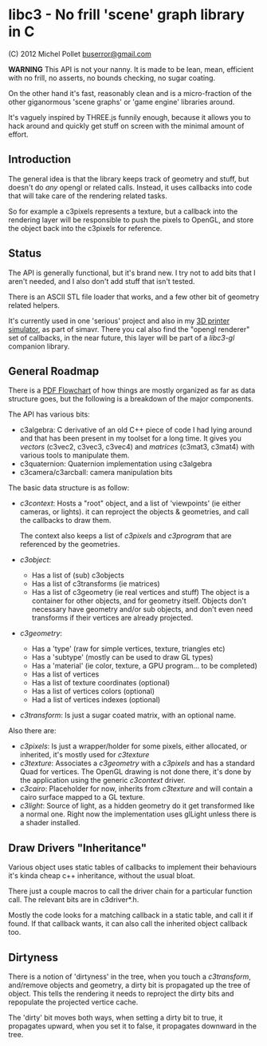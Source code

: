 **libc3** - No frill 'scene' graph library in C
=====
(C) 2012 Michel Pollet <buserror@gmail.com>

**WARNING** This API is not your nanny. It is made to be lean, mean, efficient
with no frill, no asserts, no bounds checking, no sugar coating.

On the other hand it's fast, reasonably clean and is a micro-fraction of the
other giganormous 'scene graphs' or 'game engine' libraries around.

It's vaguely inspired by THREE.js funnily enough, because it allows you to
hack around and quickly get stuff on screen with the minimal amount of 
effort.

Introduction
-----------
The general idea is that the library keeps track of geometry and stuff, but doesn't
do *any* opengl or related calls. Instead, it uses callbacks into code that will
take care of the rendering related tasks.

So for example a c3pixels represents a texture, but a callback into the rendering
layer will be responsible to push the pixels to OpenGL, and store the object back
into the c3pixels for reference.

Status
-------
The API is generally functional, but it's brand new. I try not to add bits that
I aren't needed, and I also don't add stuff that isn't tested.

There is an ASCII STL file loader that works, and a few other bit of geometry related
helpers. 

It's currently used in one 'serious' project and also in my [3D printer simulator](https://github.com/buserror-uk/simavr/tree/master/examples/board_reprap),
as part of simavr. There you cal also find the "opengl renderer" set of callbacks, in the
near future, this layer will be part of a *libc3-gl* companion library. 

General Roadmap
---------------
There is a [PDF Flowchart](https://github.com/buserror-uk/libc3/raw/master/doc/libc3-flowchart.pdf) 
of how things are mostly organized as far as data structure goes, but the following is a
breakdown of the major components.

The API has various bits:
* c3algebra: C derivative of an old C++ piece of code I had lying around and that has
been present in my toolset for a long time. It gives you *vectors* (c3vec2, c3vec3, c3vec4)
and *matrices* (c3mat3, c3mat4) with various tools to manipulate them.
* c3quaternion: Quaternion implementation using c3algebra
* c3camera/c3arcball: camera manipulation bits

The basic data structure is as follow:
* *c3context*:
	Hosts a "root" object, and a list of 'viewpoints' (ie either cameras, or lights).
	it can reproject the objects & geometries, and call the callbacks to draw them.
	
	The context also keeps a list of *c3pixels* and *c3program* that are referenced
	by the geometries.
* *c3object*: 
	* Has a list of (sub) c3objects
	* Has a list of c3transforms (ie matrices)
	* Has a list of c3geometry (ie real vertices and stuff)
  The object is a container for other objects, and for geometry itself. Objects don't
  necessary have geometry and/or sub objects, and don't even need transforms if their
  vertices are already projected.
* *c3geometry*:
	* Has a 'type' (raw for simple vertices, texture, triangles etc)
	* Has a 'subtype' (mostly can be used to draw GL types)
	* Has a 'material' (ie color, texture, a GPU program... to be completed)
	* Has a list of vertices
	* Has a list of texture coordinates (optional)
	* Has a list of vertices colors (optional)
	* Had a list of vertices indexes (optional)
* *c3transform*:
	Is just a sugar coated matrix, with an optional name.

Also there are:
* *c3pixels*:
	Is just a wrapper/holder for some pixels, either allocated, or inherited, 
	it's mostly used for *c3texture*
* *c3texture*:
	Associates a *c3geometry* with a *c3pixels* and has a standard Quad
	for vertices. The OpenGL drawing is not done there, it's done by the application using
	the generic *c3context* driver.
* *c3cairo*:
	Placeholder for now, inherits from *c3texture* and will contain a
	cairo surface mapped to a GL texture.
* *c3light*:
	Source of light, as a hidden geometry do it get transformed like a normal
	one. Right now the implementation uses glLight unless there is a shader
	installed.
	
Draw Drivers "Inheritance"
------------
Various object uses static tables of callbacks to implement their behaviours
it's kinda cheap c++ inheritance, without the usual bloat.

There just a couple macros to call the driver chain for a particular function call.
The relevant bits are in c3driver*.h.

Mostly the code looks for a matching callback in a static table, and call it if found.
If that callback wants, it can also call the inherited object callback too.

Dirtyness
---------
There is a notion of 'dirtyness' in the tree, when you touch a *c3transform*, and/remove
objects and geometry, a dirty bit is propagated up the tree of object. This tells the
rendering it needs to reproject the dirty bits and repopulate the projected vertice
cache.

The 'dirty' bit moves both ways, when setting a dirty bit to true, it propagates upward,
when you set it to false, it propagates downward in the tree.
